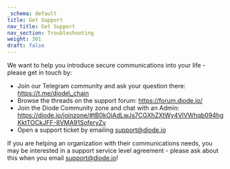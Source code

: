 ```yaml
---
_schema: default
title: Get Support
nav_title: Get Support
nav_section: Troubleshooting
weight: 301
draft: false
---
```

We want to help you introduce secure communications into your life - please get in touch by:

* Join our Telegram community and ask your question there: https://t.me/diode\_chain
* Browse the threads on the support forum: https://forum.diode.io/
* Join the Diode Community zone and chat with an Admin: https://diode.io/joinzone/#tB0kOiAdLwJs7CGXhZXtWy4VlVWhqb094hgKktTOCkJFF-8VMA91SoferyZv
* Open a support ticket by emailing support@diode.io

If you are helping an organization with their communications needs, you may be interested in a support service level agreement - please ask about this when you email support@diode.io!